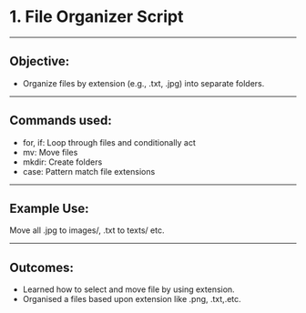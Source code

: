 # 1. File Organizer Script

---

## Objective:
- Organize files by extension (e.g., .txt, .jpg) into separate folders.

---

## Commands used:
- for, if: Loop through files and conditionally act
- mv: Move files
- mkdir: Create folders
- case: Pattern match file extensions

--- 

## Example Use:
Move all .jpg to images/, .txt to texts/ etc.

---

## Outcomes:
- Learned how to select and move file by using extension.
- Organised a files based upon extension like .png, .txt,.etc.
